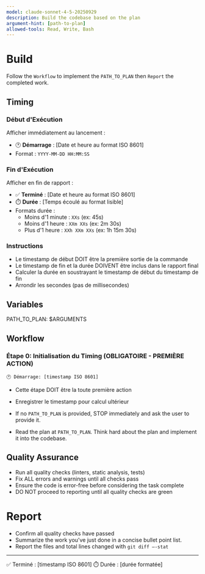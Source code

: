 ```yaml
---
model: claude-sonnet-4-5-20250929
description: Build the codebase based on the plan
argument-hint: [path-to-plan]
allowed-tools: Read, Write, Bash
---
```


# Build
Follow the `Workflow` to implement the `PATH_TO_PLAN` then `Report` the completed work.

## Timing

### Début d'Exécution
Afficher immédiatement au lancement :
- 🕐 **Démarrage** : [Date et heure au format ISO 8601]
- Format : `YYYY-MM-DD HH:MM:SS`

### Fin d'Exécution
Afficher en fin de rapport :
- ✅ **Terminé** : [Date et heure au format ISO 8601]
- ⏱️ **Durée** : [Temps écoulé au format lisible]
- Formats durée :
  - Moins d'1 minute : `XXs` (ex: 45s)
  - Moins d'1 heure : `XXm XXs` (ex: 2m 30s)
  - Plus d'1 heure : `XXh XXm XXs` (ex: 1h 15m 30s)

### Instructions
- Le timestamp de début DOIT être la première sortie de la commande
- Le timestamp de fin et la durée DOIVENT être inclus dans le rapport final
- Calculer la durée en soustrayant le timestamp de début du timestamp de fin
- Arrondir les secondes (pas de millisecondes)

## Variables
PATH_TO_PLAN: $ARGUMENTS

## Workflow

### Étape 0: Initialisation du Timing (OBLIGATOIRE - PREMIÈRE ACTION)
```
🕐 Démarrage: [timestamp ISO 8601]
```
- Cette étape DOIT être la toute première action
- Enregistrer le timestamp pour calcul ultérieur

- If no `PATH_TO_PLAN` is provided, STOP immediately and ask the user to provide it.
- Read the plan at `PATH_TO_PLAN`. Think hard about the plan and implement it into the codebase.

## Quality Assurance
- Run all quality checks (linters, static analysis, tests)
- Fix ALL errors and warnings until all checks pass
- Ensure the code is error-free before considering the task complete
- DO NOT proceed to reporting until all quality checks are green

# Report
- Confirm all quality checks have passed
- Summarize the work you've just done in a concise bullet point list.
- Report the files and total lines changed with `git diff —-stat`

---
✅ Terminé : [timestamp ISO 8601]
⏱️ Durée : [durée formatée]
